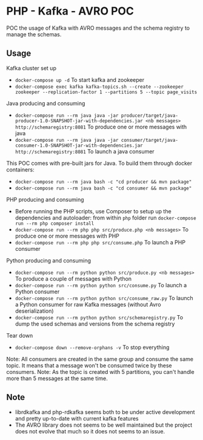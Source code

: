 PHP - Kafka - AVRO POC
======================

POC the usage of Kafka with AVRO messages and the schema registry to manage the schemas.

Usage
-----

Kafka cluster set up

- `docker-compose up -d` To start kafka and zookeeper
- `docker-compose exec kafka kafka-topics.sh --create --zookeeper zookeeper --replication-factor 1 --partitions 5 --topic page_visits`

Java producing and consuming 

- `docker-compose run --rm java java -jar producer/target/java-producer-1.0-SNAPSHOT-jar-with-dependencies.jar <nb messages> http://schemaregistry:8081` To produce one or more messages with java
- `docker-compose run --rm java java -jar consumer/target/java-consumer-1.0-SNAPSHOT-jar-with-dependencies.jar http://schemaregistry:8081` To launch a java consumer

This POC comes with pre-built jars for Java. To build them through docker containers:
- `docker-compose run --rm java bash -c "cd producer && mvn package"`
- `docker-compose run --rm java bash -c "cd consumer && mvn package"`


PHP producing and consuming

- Before running the PHP scripts, use Composer to setup up the dependencies and autoloader: from within `php` folder run `docker-compose run --rm php composer install`
- `docker-compose run --rm php php src/produce.php <nb messages>` To produce one or more messages with PHP
- `docker-compose run --rm php php src/consume.php` To launch a PHP consumer

Python producing and consuming
- `docker-compose run --rm python python src/produce.py <nb messages>` To produce a couple of messages with Python
- `docker-compose run --rm python python src/consume.py` To launch a Python consumer
- `docker-compose run --rm python python src/consume_raw.py` To launch a Python consumer for raw Kafka messages (without Avro deserialization)
- `docker-compose run --rm python python src/schemaregistry.py` To dump the used schemas and versions from the schema registry

Tear down

- `docker-compose down --remove-orphans -v` To stop everything

Note: All consumers are created in the same group and consume the same topic. It means that a message won't be consumed twice by these consumers.
Note: As the topic is created with 5 partitions, you can't handle more than 5 messages at the same time.

Note
----

- librdkafka and php-rdkafka seems both to be under active development and pretty up-to-date with current kafka features
- The AVRO library does not seems to be well maintained but the project does not evolve that much so it does not seems to an issue.
